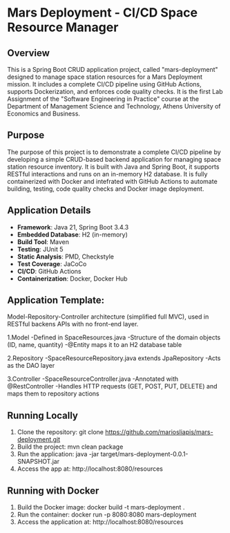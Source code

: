 # Mars Deployment - CI/CD Space Resource Manager

## Overview

This is a Spring Boot CRUD application project, called "mars-deployment" designed to manage space station resources for a Mars Deployment mission. It includes a complete CI/CD pipeline using GitHub Actions, supports Dockerization, and enforces code quality checks. It is the first Lab Assignment of the "Software Engineering in Practice" course at the Department of Management Science and Technology, Athens University of Economics and Business.

## Purpose

The purpose of this project is to demonstrate a complete CI/CD pipeline by developing a simple CRUD-based backend application for managing space station resource inventory. It is built with Java and Spring Boot, it supports RESTful interactions and runs on an in-memory H2 database. It is fully containerized with Docker and intefrated with GitHub Actions to automate building, testing, code quality checks and Docker image deployment. 

## Application Details

- **Framework**: Java 21, Spring Boot 3.4.3
- **Embedded Database**: H2 (in-memory)
- **Build Tool**: Maven
- **Testing**: JUnit 5
- **Static Analysis**: PMD, Checkstyle
- **Test Coverage**: JaCoCo
- **CI/CD**: GitHub Actions
- **Containerization**: Docker, Docker Hub

## Application Template:

Model-Repository-Controller architecture (simplified full MVC), used in RESTful backens APIs with no front-end layer.

1.Model
  -Defined in SpaceResources.java
  -Structure of the domain objects (ID, name, quantity)
  -@Entity maps it to an H2 database table

2.Repository
  -SpaceResourceRepository.java extends JpaRepository
  -Acts as the DAO layer

3.Controller 
  -SpaceResourceController.java
  -Annotated with @RestController
  -Handles HTTP requests (GET, POST, PUT, DELETE) and maps them to repository actions

## Running Locally

1. Clone the repository: git clone https://github.com/mariosliapis/mars-deployment.git
2. Build the project: mvn clean package
3. Run the application: java -jar target/mars-deployment-0.0.1-SNAPSHOT.jar
4. Access the app at: http://localhost:8080/resources

## Running with Docker

1. Build the Docker image: docker build -t mars-deployment .
2. Run the container: docker run -p 8080:8080 mars-deployment
3. Access the application at: http://localhost:8080/resources 
